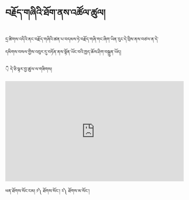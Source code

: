 # བརྗོད་གཞིའི་ཐོག་ནས་འཚོལ་ཚུལ།

དྲ་ཚིགས་འདིའི་ནང་བརྗོད་གཞིའི་ཚན་པ་བདམས་ཏེ་བརྗོད་གཞི་གང་ཞིག་ཡིན་རུང་དེ་བྲིས་ནས་བཙལ་ན་དེ་དམིགས་བསལ་གྱིས་འབུར་དུ་བཏོན་ནས་སྟོན་ཡོང་བའི་ཁྱད་ཆོས་ཤིག་བསྐྲུན་ཡོད།

👇 དེ་ཅི་ལྟར་བྱ་ཚུལ་ལ་གཟིགས།

<p align="center">
<iframe width="560" height="315" src="https://www.youtube.com/embed/_ktZU7mcLI8" title="YouTube video player" frameborder="0" allow="accelerometer; autoplay; clipboard-write; encrypted-media; gyroscope; picture-in-picture" allowfullscreen></iframe>
</p>

ཕན་ཐོགས་སོང་ངམ། ༡༽ ཐོགས་སོང་། ༢༽ ཐོགས་མ་སོང་།